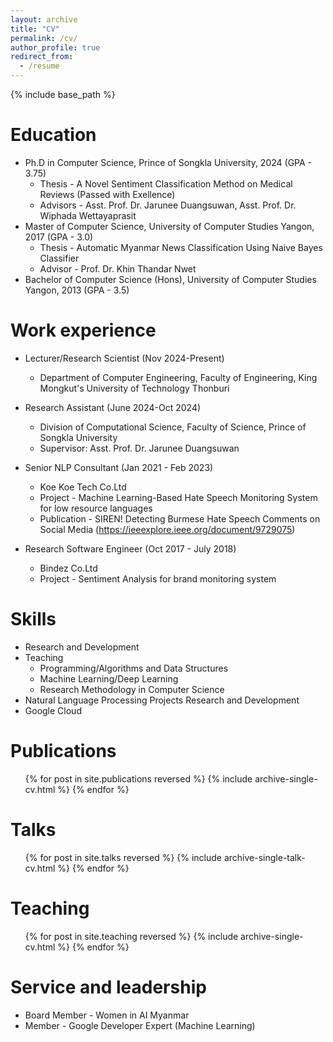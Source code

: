 ```yaml
---
layout: archive
title: "CV"
permalink: /cv/
author_profile: true
redirect_from:
  - /resume
---
```


{% include base_path %}

Education
======
* Ph.D in Computer Science, Prince of Songkla University, 2024 (GPA - 3.75)
    * Thesis - A Novel Sentiment Classification Method on Medical Reviews (Passed with Exellence)
    * Advisors - Asst. Prof. Dr. Jarunee Duangsuwan, Asst. Prof. Dr. Wiphada Wettayaprasit
* Master of Computer Science, University of Computer Studies Yangon, 2017 (GPA - 3.0)
    * Thesis - Automatic Myanmar News Classification Using Naive Bayes Classifier
    * Advisor - Prof. Dr. Khin Thandar Nwet
* Bachelor of Computer Science (Hons), University of Computer Studies Yangon, 2013 (GPA - 3.5)

Work experience
======
* Lecturer/Research Scientist (Nov 2024-Present)
  * Department of Computer Engineering, Faculty of Engineering, King Mongkut's University of Technology Thonburi

* Research Assistant (June 2024-Oct 2024)
  * Division of Computational Science, Faculty of Science, Prince of Songkla University
  * Supervisor: Asst. Prof. Dr. Jarunee Duangsuwan
    
* Senior NLP Consultant (Jan 2021 - Feb 2023)
  * Koe Koe Tech Co.Ltd
  * Project - Machine Learning-Based Hate Speech Monitoring System for low resource languages
  * Publication - SIREN! Detecting Burmese Hate Speech Comments on Social Media (https://ieeexplore.ieee.org/document/9729075)

* Research Software Engineer (Oct 2017 - July 2018)
  * Bindez Co.Ltd
  * Project - Sentiment Analysis for brand monitoring system
  
Skills
======
* Research and Development
* Teaching
  * Programming/Algorithms and Data Structures
  * Machine Learning/Deep Learning
  * Research Methodology in Computer Science
* Natural Language Processing Projects Research and Development
* Google Cloud

Publications
======
  <ul>{% for post in site.publications reversed %}
    {% include archive-single-cv.html %}
  {% endfor %}</ul>
  
Talks
======
  <ul>{% for post in site.talks reversed %}
    {% include archive-single-talk-cv.html  %}
  {% endfor %}</ul>
  
Teaching
======
  <ul>{% for post in site.teaching reversed %}
    {% include archive-single-cv.html %}
  {% endfor %}</ul>
  
Service and leadership
======
* Board Member - Women in AI Myanmar
* Member - Google Developer Expert (Machine Learning)
